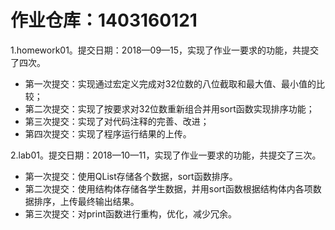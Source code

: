 # 作业仓库：1403160121
1.homework01。提交日期：2018—09—15，实现了作业一要求的功能，共提交了四次。
+ 第一次提交：实现通过宏定义完成对32位数的八位截取和最大值、最小值的比较；
+ 第二次提交：实现了按要求对32位数重新组合并用sort函数实现排序功能；
+ 第三次提交：实现了对代码注释的完善、改进；
+ 第四次提交：实现了程序运行结果的上传。

2.lab01。提交日期：2018—10—11，实现了作业一要求的功能，共提交了三次。
+ 第一次提交：使用QList存储各个数据，sort函数排序。
+ 第二次提交：使用结构体存储各学生数据，并用sort函数根据结构体内各项数据排序，上传最终输出结果。
+ 第三次提交：对print函数进行重构，优化，减少冗余。

